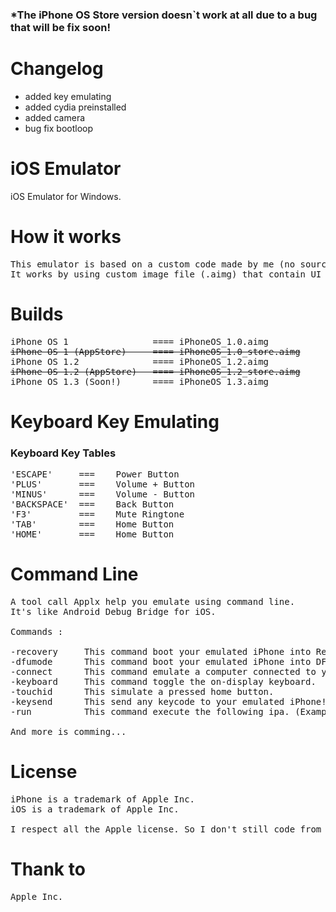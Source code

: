 <h3>*The iPhone OS Store version doesn`t work at all due to a bug that will be fix soon!</h3>

# Changelog

- added key emulating
- added cydia preinstalled
- added camera
- bug fix bootloop

# iOS Emulator
iOS Emulator for Windows.

# How it works

<pre>
This emulator is based on a custom code made by me (no source code is stolen from Apple (to respect copyright)).
It works by using custom image file (.aimg) that contain UI and all ressource of a iPhone OS simulated copy.
</pre>

# Builds

<pre>
iPhone OS 1                ==== iPhoneOS_1.0.aimg 
<strike>iPhone OS 1 (AppStore)     ==== iPhoneOS_1.0_store.aimg</strike>
iPhone OS 1.2              ==== iPhoneOS_1.2.aimg
<strike>iPhone OS 1.2 (AppStore)   ==== iPhoneOS_1.2_store.aimg</strike>
iPhone OS 1.3 (Soon!)      ==== iPhoneOS_1.3.aimg
</pre>

# Keyboard Key Emulating

<h3>Keyboard Key Tables</h3>

<pre>
'ESCAPE'     ===    Power Button
'PLUS'       ===    Volume + Button
'MINUS'      ===    Volume - Button
'BACKSPACE'  ===    Back Button
'F3'         ===    Mute Ringtone
'TAB'        ===    Home Button
'HOME'       ===    Home Button
</pre>

# Command Line
<pre>
A tool call Applx help you emulate using command line.
It's like Android Debug Bridge for iOS.

Commands :

-recovery     This command boot your emulated iPhone into Recovery.
-dfumode      This command boot your emulated iPhone into DFU Mode.
-connect      This command emulate a computer connected to your iPhone. (And you will see a new mounted iPhone on your Computer)
-keyboard     This command toggle the on-display keyboard.
-touchid      This simulate a pressed home button.
-keysend      This send any keycode to your emulated iPhone! (Example: applx -keysend KEY_VOLUME_UP)
-run          This command execute the following ipa. (Example: applx -run example.ipa)

And more is comming...
</pre>
# License
<pre>
iPhone is a trademark of Apple Inc.
iOS is a trademark of Apple Inc.

I respect all the Apple license. So I don't still code from Apple. Thank to Apple Inc.
</pre>
# Thank to
<pre>
Apple Inc.
</pre>
